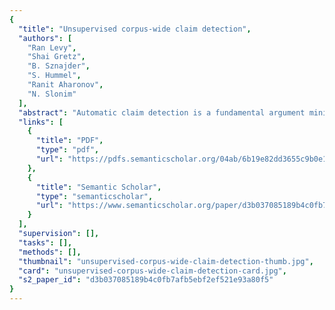 ```yaml
---
{
  "title": "Unsupervised corpus-wide claim detection",
  "authors": [
    "Ran Levy",
    "Shai Gretz",
    "B. Sznajder",
    "S. Hummel",
    "Ranit Aharonov",
    "N. Slonim"
  ],
  "abstract": "Automatic claim detection is a fundamental argument mining task that aims to automatically mine claims regarding a topic of consideration. Previous works on mining argumentative content have assumed that a set of relevant documents is given in advance. Here, we present a first corpus– wide claim detection framework, that can be directly applied to massive corpora. Using simple and intuitive empirical observations, we derive a claim sentence query by which we are able to directly retrieve sentences in which the prior probability to include topic-relevant claims is greatly enhanced. Next, we employ simple heuristics to rank the sentences, leading to an unsupervised corpus–wide claim detection system, with precision that outperforms previously reported results on the task of claim detection given relevant documents and labeled data.",
  "links": [
    {
      "title": "PDF",
      "type": "pdf",
      "url": "https://pdfs.semanticscholar.org/04ab/6b19e82dd3655c9b0e102a741abb95c2668f.pdf"
    },
    {
      "title": "Semantic Scholar",
      "type": "semanticscholar",
      "url": "https://www.semanticscholar.org/paper/d3b037085189b4c0fb7afb5ebf2ef521e93a80f5"
    }
  ],
  "supervision": [],
  "tasks": [],
  "methods": [],
  "thumbnail": "unsupervised-corpus-wide-claim-detection-thumb.jpg",
  "card": "unsupervised-corpus-wide-claim-detection-card.jpg",
  "s2_paper_id": "d3b037085189b4c0fb7afb5ebf2ef521e93a80f5"
}
---
```


